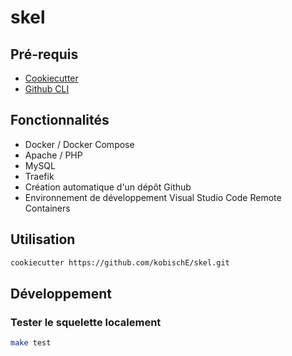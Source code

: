 # skel

## Pré-requis

- [Cookiecutter](https://github.com/cookiecutter/cookiecutter)
- [Github CLI](https://cli.github.com/)

## Fonctionnalités

- Docker / Docker Compose
- Apache / PHP
- MySQL
- Traefik
- Création automatique d'un dépôt Github
- Environnement de développement Visual Studio Code Remote Containers

## Utilisation

```sh
cookiecutter https://github.com/kobischE/skel.git
```

## Développement

### Tester le squelette localement

```sh
make test
```